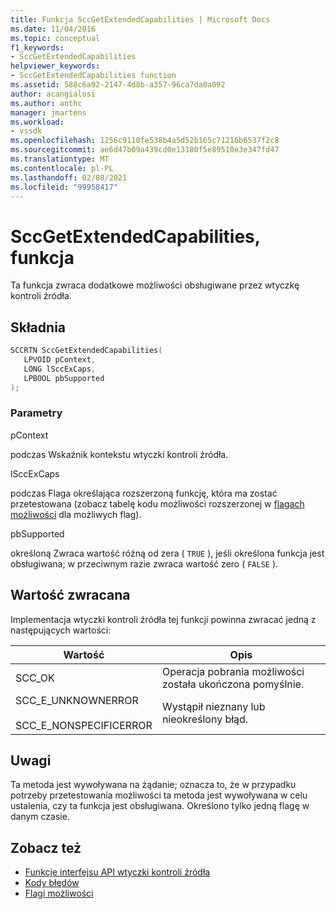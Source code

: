 ```yaml
---
title: Funkcja SccGetExtendedCapabilities | Microsoft Docs
ms.date: 11/04/2016
ms.topic: conceptual
f1_keywords:
- SccGetExtendedCapabilities
helpviewer_keywords:
- SccGetExtendedCapabilities function
ms.assetid: 588c6a92-2147-4d8b-a357-96ca7da0a092
author: acangialosi
ms.author: anthc
manager: jmartens
ms.workload:
- vssdk
ms.openlocfilehash: 1256c9110fe538b4a5d52b165c71216b6537f2c8
ms.sourcegitcommit: ae6d47b09a439cd0e13180f5e89510e3e347fd47
ms.translationtype: MT
ms.contentlocale: pl-PL
ms.lasthandoff: 02/08/2021
ms.locfileid: "99958417"
---
```

# <a name="sccgetextendedcapabilities-function"></a>SccGetExtendedCapabilities, funkcja
Ta funkcja zwraca dodatkowe możliwości obsługiwane przez wtyczkę kontroli źródła.

## <a name="syntax"></a>Składnia

```cpp
SCCRTN SccGetExtendedCapabilities(
   LPVOID pContext,
   LONG lSccExCaps,
   LPBOOL pbSupported
);
```

### <a name="parameters"></a>Parametry
 pContext

podczas Wskaźnik kontekstu wtyczki kontroli źródła.

 lSccExCaps

podczas Flaga określająca rozszerzoną funkcję, która ma zostać przetestowana (zobacz tabelę kodu możliwości rozszerzonej w [flagach możliwości](../extensibility/capability-flags.md) dla możliwych flag).

 pbSupported

określoną Zwraca wartość różną od zera ( `TRUE` ), jeśli określona funkcja jest obsługiwana; w przeciwnym razie zwraca wartość zero ( `FALSE` ).

## <a name="return-value"></a>Wartość zwracana
 Implementacja wtyczki kontroli źródła tej funkcji powinna zwracać jedną z następujących wartości:

|Wartość|Opis|
|-----------|-----------------|
|SCC_OK|Operacja pobrania możliwości została ukończona pomyślnie.|
|SCC_E_UNKNOWNERROR<br /><br /> SCC_E_NONSPECIFICERROR|Wystąpił nieznany lub nieokreślony błąd.|

## <a name="remarks"></a>Uwagi
 Ta metoda jest wywoływana na żądanie; oznacza to, że w przypadku potrzeby przetestowania możliwości ta metoda jest wywoływana w celu ustalenia, czy ta funkcja jest obsługiwana. Określono tylko jedną flagę w danym czasie.

## <a name="see-also"></a>Zobacz też
- [Funkcje interfejsu API wtyczki kontroli źródła](../extensibility/source-control-plug-in-api-functions.md)
- [Kody błędów](../extensibility/error-codes.md)
- [Flagi możliwości](../extensibility/capability-flags.md)
